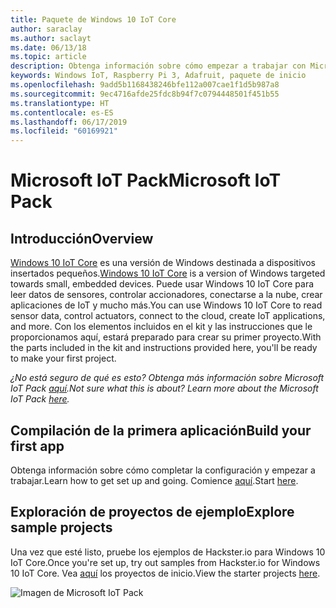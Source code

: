 ```yaml
---
title: Paquete de Windows 10 IoT Core
author: saraclay
ms.author: saclayt
ms.date: 06/13/18
ms.topic: article
description: Obtenga información sobre cómo empezar a trabajar con Microsoft IoT Pack.
keywords: Windows IoT, Raspberry Pi 3, Adafruit, paquete de inicio
ms.openlocfilehash: 9add5b1168438246bfe112a007cae1f1d5b987a8
ms.sourcegitcommit: 9ec4716afde25fdc8b94f7c0794448501f451b55
ms.translationtype: HT
ms.contentlocale: es-ES
ms.lasthandoff: 06/17/2019
ms.locfileid: "60169921"
---
```

# <a name="microsoft-iot-pack"></a><span data-ttu-id="0f5a7-104">Microsoft IoT Pack</span><span class="sxs-lookup"><span data-stu-id="0f5a7-104">Microsoft IoT Pack</span></span>

## <a name="overview"></a><span data-ttu-id="0f5a7-105">Introducción</span><span class="sxs-lookup"><span data-stu-id="0f5a7-105">Overview</span></span>
<span data-ttu-id="0f5a7-106">[Windows 10 IoT Core](../windows-iot-core.md) es una versión de Windows destinada a dispositivos insertados pequeños.</span><span class="sxs-lookup"><span data-stu-id="0f5a7-106">[Windows 10 IoT Core](../windows-iot-core.md) is a version of Windows targeted towards small, embedded devices.</span></span> <span data-ttu-id="0f5a7-107">Puede usar Windows 10 IoT Core para leer datos de sensores, controlar accionadores, conectarse a la nube, crear aplicaciones de IoT y mucho más.</span><span class="sxs-lookup"><span data-stu-id="0f5a7-107">You can use Windows 10 IoT Core to read sensor data, control actuators, connect to the cloud, create IoT applications, and more.</span></span> <span data-ttu-id="0f5a7-108">Con los elementos incluidos en el kit y las instrucciones que le proporcionamos aquí, estará preparado para crear su primer proyecto.</span><span class="sxs-lookup"><span data-stu-id="0f5a7-108">With the parts included in the kit and instructions provided here, you'll be ready to make your first project.</span></span>

<span data-ttu-id="0f5a7-109">_¿No está seguro de qué es esto? Obtenga más información sobre Microsoft IoT Pack [aquí](https://www.adafruit.com/windows10iotpi2)._</span><span class="sxs-lookup"><span data-stu-id="0f5a7-109">_Not sure what this is about? Learn more about the Microsoft IoT Pack [here](https://www.adafruit.com/windows10iotpi2)._</span></span>

## <a name="build-your-first-app"></a><span data-ttu-id="0f5a7-110">Compilación de la primera aplicación</span><span class="sxs-lookup"><span data-stu-id="0f5a7-110">Build your first app</span></span>

<span data-ttu-id="0f5a7-111">Obtenga información sobre cómo completar la configuración y empezar a trabajar.</span><span class="sxs-lookup"><span data-stu-id="0f5a7-111">Learn how to get set up and going.</span></span> <span data-ttu-id="0f5a7-112">Comience [aquí](https://docs.microsoft.com/en-us/windows/iot-core/tutorials/quickstarter/devicesetup#using-the-iot-dashboard-raspberry-pi-minnowboard-nxp).</span><span class="sxs-lookup"><span data-stu-id="0f5a7-112">Start [here](https://docs.microsoft.com/en-us/windows/iot-core/tutorials/quickstarter/devicesetup#using-the-iot-dashboard-raspberry-pi-minnowboard-nxp).</span></span>

## <a name="explore-sample-projects"></a><span data-ttu-id="0f5a7-113">Exploración de proyectos de ejemplo</span><span class="sxs-lookup"><span data-stu-id="0f5a7-113">Explore sample projects</span></span>

<span data-ttu-id="0f5a7-114">Una vez que esté listo, pruebe los ejemplos de Hackster.io para Windows 10 IoT Core.</span><span class="sxs-lookup"><span data-stu-id="0f5a7-114">Once you're set up, try out samples from Hackster.io for Windows 10 IoT Core.</span></span> <span data-ttu-id="0f5a7-115">Vea [aquí](https://github.com/ms-iot/adafruitsample/blob/master/README.md) los proyectos de inicio.</span><span class="sxs-lookup"><span data-stu-id="0f5a7-115">View the starter projects [here](https://github.com/ms-iot/adafruitsample/blob/master/README.md).</span></span>

![Imagen de Microsoft IoT Pack](../media/adafruitkit/pack.jpg)
